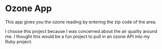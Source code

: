 # Ozone App

This app gives you the ozone reading by entering the zip code of the area.

I choose this project because I was concerned about the air quailty around me. I thought this would be a fun project to pull in an ozone API into my Ruby project.
